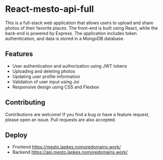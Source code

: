 # React-mesto-api-full

This is a full-stack web application that allows users to upload and share photos of their favorite places. The front-end is built using React, while the back-end is powered by Express. The application includes token authentication, and data is stored in a MongoDB database.

## Features

- User authentication and authorization using JWT tokens
- Uploading and deleting photos
- Updating user profile information
- Validation of user input using Joi
- Responsive design using CSS and Flexbox

## Contributing

Contributions are welcome! If you find a bug or have a feature request, please open an issue. Pull requests are also accepted.

## Deploy

- Frontend https://mesto.lapkes.nomoredomains.work/
- Backend https://api.mesto.lapkes.nomoredomains.work/
